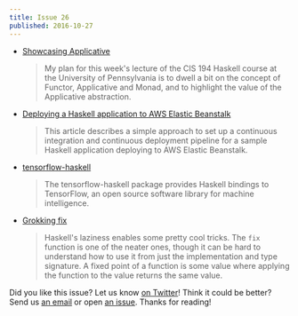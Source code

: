 ```yaml
---
title: Issue 26
published: 2016-10-27
---
```


-   [Showcasing Applicative](http://www.joachim-breitner.de/blog/710-Showcasing_Applicative)

    > My plan for this week's lecture of the CIS 194 Haskell course at the University of Pennsylvania is to dwell a bit on the concept of Functor, Applicative and Monad, and to highlight the value of the Applicative abstraction.
    
-   [Deploying a Haskell application to AWS Elastic Beanstalk](https://medium.com/@folsen/deploying-a-haskell-application-to-aws-elastic-beanstalk-24c7c29d3a8f#.bjlf8x1np)

    > This article describes a simple approach to set up a continuous integration and continuous deployment pipeline for a sample Haskell application deploying to AWS Elastic Beanstalk.

-   [tensorflow-haskell](https://github.com/tensorflow/haskell)

    > The tensorflow-haskell package provides Haskell bindings to TensorFlow, an open source software library for machine intelligence.

-   [Grokking fix](http://www.parsonsmatt.org/2016/10/26/grokking_fix.html)

    > Haskell's laziness enables some pretty cool tricks. The `fix` function is one of the neater ones, though it can be hard to understand how to use it from just the implementation and type signature. A fixed point of a function is some value where applying the function to the value returns the same value. 

Did you like this issue?
Let us know [on Twitter](https://twitter.com/haskellweekly)!
Think it could be better?
Send us [an email](mailto:info@haskellweekly.news) or open [an issue](https://github.com/haskellweekly/haskellweekly.github.io/issues/new).
Thanks for reading!
